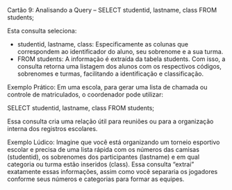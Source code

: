 Cartão 9: Analisando a Query – SELECT studentid, lastname, class FROM students;

Esta consulta seleciona:
- studentid, lastname, class: Especificamente as colunas que correspondem ao identificador do aluno, seu sobrenome e a sua turma.
- FROM students: A informação é extraída da tabela students.
Com isso, a consulta retorna uma listagem dos alunos com os respectivos códigos, sobrenomes e turmas, facilitando a identificação e classificação.

Exemplo Prático:
Em uma escola, para gerar uma lista de chamada ou controle de matriculados, o coordenador pode utilizar:

SELECT studentid, lastname, class FROM students;

Essa consulta cria uma relação útil para reuniões ou para a organização interna dos registros escolares.

Exemplo Lúdico:
Imagine que você está organizando um torneio esportivo escolar e precisa de uma lista rápida com os números das camisas (studentid), os sobrenomes dos participantes (lastname) e em qual categoria ou turma estão inseridos (class). Essa consulta “extrai” exatamente essas informações, assim como você separaria os jogadores conforme seus números e categorias para formar as equipes.
